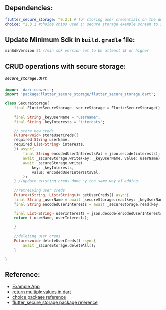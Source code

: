 ## Dependencies:  

```yaml
flutter_secure_storage: ^9.2.1 # for storing user credentials on the device itself
choice: ^2.3.2 #choice chips used in secure storage example screen to select user interests
```

## Update Minimum Sdk in `build.gradle` file:

```groovy
minSdkVersion 21 //min sdk version set to be atleast 18 or higher
```

## CRUD operations with secure storage:
##### `secure_storage.dart`
```dart
import 'dart:convert';
import 'package:flutter_secure_storage/flutter_secure_storage.dart';

class SecureStorage{
	final FlutterSecureStorage _secureStorage = FlutterSecureStorage();
	
	final String _keyUserName = "username";
	final String _keyInterests = "interests";

	// store new creds
	Future<void> storeUserCreds({
	required String userName, 
	required List<String> interests,
	}) async{
		final String encodedUserInterestsVal = json.encode(interests);
		await _secureStorage.write(key: _keyUserName, value: userName);
		await _secureStorage.write(
			key: _keyInterests, 
			value: encodedUserInterestsVal,
		);
	} //update existing creds done by the same way of adding.
	
	//retreiving user creds
	Future<(String, List<String>)> getUserCreds() async{	
	final String _userName = await _secureStorage.read(key: _keyUserName) ?? "";
	final String encodedUserInterests = await _secureStorage.read(key: _keyInterests) ?? "[]";

	final List<String> userInterests = json.decode(encodedUserInterests);
	return (_userName, userInterests);
	
	}
	
	//deleting user creds
	Future<void> deleteUserCreds() async{	
		await _secureStorage.deleteAll();
	}
	
}
```


## Reference:
- [Example App](/lib/examples/store_user_credentials_using_fss/store_user_credentials_example.dart)
- [return multiple values in dart](https://stackoverflow.com/questions/45326310/return-multiple-values-from-function)
- [choice package reference](https://pub.dev/packages/choice)
- [flutter_secure_storage package reference](https://pub.dev/packages/flutter_secure_storage)
